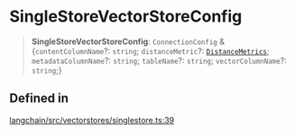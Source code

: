 SingleStoreVectorStoreConfig
============================

> **SingleStoreVectorStoreConfig**: `ConnectionConfig` & {`contentColumnName`?: `string`; `distanceMetric`?: [`DistanceMetrics`](/docs/api/vectorstores_singlestore/types/DistanceMetrics); `metadataColumnName`?: `string`; `tableName`?: `string`; `vectorColumnName`?: `string`;}

Defined in[​](#defined-in "Direct link to Defined in")
------------------------------------------------------

[langchain/src/vectorstores/singlestore.ts:39](https://github.com/hwchase17/langchainjs/blob/46e1734/langchain/src/vectorstores/singlestore.ts#L39)